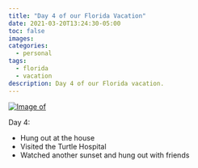 ```yaml
---
title: "Day 4 of our Florida Vacation"
date: 2021-03-20T13:24:30-05:00
toc: false
images:
categories:
  - personal
tags: 
  - florida
  - vacation
description: Day 4 of our Florida vacation.
---
```


[![Image of ](/images/2021-03-24-13-56-20.png)](/images/2021-03-24-13-56-20.png)

Day 4:

- Hung out at the house
- Visited the Turtle Hospital
- Watched another sunset and hung out with friends

